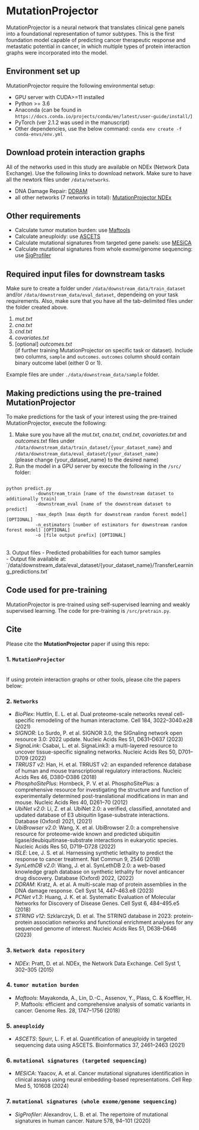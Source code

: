 # MutationProjector
MutationProjector is a neural network that translates clinical gene panels into a foundational representation of tumor subtypes. This is the first foundation model capable of predicting cancer therapeutic response and metastatic potential in cancer, in which multiple types of protein interaction graphs were incorporated into the model. 

## Environment set up
MutationProjector require the following environmental setup:
- GPU server with CUDA>=11 installed
- Python >= 3.6
- Anaconda (can be found in `https://docs.conda.io/projects/conda/en/latest/user-guide/install/`)
- PyTorch (ver 2.1.2 was used in the manuscript)
- Other dependencies, use the below command:
`conda env create -f conda-envs/env.yml`

## Download protein interaction graphs
All of the networks used in this study are available on NDEx (Network Data Exchange).
Use the following links to download network. Make sure to have all the newtork files under `/data/networks`.
- DNA Damage Repair: [DDRAM](https://www.ndexbio.org/viewer/networks/748395aa-0abd-11ec-b666-0ac135e8bacf)
- all other networks (7 networks in total): [MutationProjector NDEx](https://www.ndexbio.org/#/networkset/c84a818c-252c-11f0-9806-005056ae3c32?accesskey=503563dfc8742d58e96b755a1355978a0ca8a9d4737bfd403fc2ebabe51780e3)


## Other requirements
- Calculate tumor mutation burden: use [Maftools](https://www.bioconductor.org/packages/release/bioc/html/maftools.html)
- Calculate aneuploidy: use [ASCETS](https://github.com/beroukhim-lab/ascets)
- Calculate mutational signatures from targeted gene panels: use [MESiCA](https://pmc.ncbi.nlm.nih.gov/articles/PMC11228799/)
- Calculate mutational signatures from whole exome/genome sequencing: use [SigProfiler](https://cancer.sanger.ac.uk/signatures/tools/)



## Required input files for downstream tasks
Make sure to create a folder under `/data/downstream_data/train_dataset` and/or `/data/downstream_data/eval_dataset`, dependeing on your task requirements.
Also, make sure that you have all the tab-delimited files under the folder created above. 
1. *mut.txt*
2. *cna.txt*
3. *cnd.txt*
4. *covariates.txt*
5. [optional] *outcomes.txt*<br>(if further training MutationProjector on specific task or dataset). Include two columns, `sample` and `outcomes`. `outcomes` column should contain binary outcome label (either 0 or 1). 


Example files are under `./data/downstream_data/sample` folder.




## Making predictions using the pre-trained MutationProjector
To make predictions for the task of your interest using the pre-trained MutationProjector, execute the following:
1. Make sure you have all the *mut.txt*, *cna.txt*, *cnd.txt*, *covariates.txt* and *outcomes.txt* files under `/data/downstream_data/train_dataset/{your_dataset_name}` and `/data/downstream_data/eval_dataset/{your_dataset_name}`<br>
(please change {your_dataset_name} to the desired name)<br>
2. Run the model in a GPU server by execute the following in the `/src/` folder:<br>
<pre><code>
python predict.py 
		   -downstream_train [name of the downstream dataset to additionally train] 
		   -downstream_eval [name of the downstream dataset to predict] 
		   -max_depth [max depth for downstream random forest model] [OPTIONAL] 
		   -n_estimators [number of estimators for downstream random forest model] [OPTIONAL] 
		   -o [file output prefix] [OPTIONAL]  
</code></pre>
<br>				   
3. Output files 
- Predicted probabilities for each tumor samples<br>
- Output file available at: `/data/downstream_data/eval_dataset/{your_dataset_name}/TransferLearning_predictions.txt`

## Code used for pre-training
MutationProjector is pre-trained using self-supervised learning and weakly supervised learning. 
The code for pre-training is `/src/pretrain.py`.


## Cite
Please cite the **MutationProjector** paper if using this repo:
### 1. `MutationProjector`<br><br>
If using protein interaction graphs or other tools, please cite the papers below:<br>
### 2. `Networks`
- *BioPlex*: Huttlin, E. L. et al. Dual proteome-scale networks reveal cell-specific remodeling of the human interactome. Cell 184, 3022–3040.e28 (2021)
- *SIGNOR*: Lo Surdo, P. et al. SIGNOR 3.0, the SIGnaling network open resource 3.0: 2022 update. Nucleic Acids Res 51, D631–D637 (2023)
- *SignaLink*: Csabai, L. et al. SignaLink3: a multi-layered resource to uncover tissue-specific signaling networks. Nucleic Acids Res 50, D701–D709 (2022)
- *TRRUST v2*: Han, H. et al. TRRUST v2: an expanded reference database of human and mouse transcriptional regulatory interactions. Nucleic Acids Res 46, D380–D386 (2018)
- *PhosphoSitePlus*: Hornbeck, P. V. et al. PhosphoSitePlus: a comprehensive resource for investigating the structure and function of experimentally determined post-translational modifications in man and mouse. Nucleic Acids Res 40, D261–70 (2012)
- *UbiNet v2.0*: Li, Z. et al. UbiNet 2.0: a verified, classified, annotated and updated database of E3 ubiquitin ligase-substrate interactions. Database (Oxford) 2021, (2021)
- *UbiBrowser v2.0*: Wang, X. et al. UbiBrowser 2.0: a comprehensive resource for proteome-wide known and predicted ubiquitin ligase/deubiquitinase-substrate interactions in eukaryotic species. Nucleic Acids Res 50, D719–D728 (2022)
- *ISLE*: Lee, J. S. et al. Harnessing synthetic lethality to predict the response to cancer treatment. Nat Commun 9, 2546 (2018)
- *SynLethDB v2.0*: Wang, J. et al. SynLethDB 2.0: a web-based knowledge graph database on synthetic lethality for novel anticancer drug discovery. Database (Oxford) 2022, (2022)
- *DDRAM*: Kratz, A. et al. A multi-scale map of protein assemblies in the DNA damage response. Cell Syst 14, 447–463.e8 (2023)
- *PCNet v1.3*: Huang, J. K. et al. Systematic Evaluation of Molecular Networks for Discovery of Disease Genes. Cell Syst 6, 484–495.e5 (2018)
- *STRING v12*: Szklarczyk, D. et al. The STRING database in 2023: protein-protein association networks and functional enrichment analyses for any sequenced genome of interest. Nucleic Acids Res 51, D638–D646 (2023)<br>
### 3. `Network data repository`
- *NDEx*: Pratt, D. et al. NDEx, the Network Data Exchange. Cell Syst 1, 302–305 (2015)<br>
### 4. `tumor mutation burden`
- *Maftools*: Mayakonda, A., Lin, D.-C., Assenov, Y., Plass, C. & Koeffler, H. P. Maftools: efficient and comprehensive analysis of somatic variants in cancer. Genome Res. 28, 1747–1756 (2018)<br>
### 5. `aneuploidy`
- *ASCETS*: Spurr, L. F. et al. Quantification of aneuploidy in targeted sequencing data using ASCETS. Bioinformatics 37, 2461–2463 (2021)<br>
### 6. `mutational signatures (targeted sequencing)`
- *MESiCA*: Yaacov, A. et al. Cancer mutational signatures identification in clinical assays using neural embedding-based representations. Cell Rep Med 5, 101608 (2024)<br>
### 7. `mutational signatures (whole exome/genome sequencing)`
- *SigProfiler*: Alexandrov, L. B. et al. The repertoire of mutational signatures in human cancer. Nature 578, 94–101 (2020)
